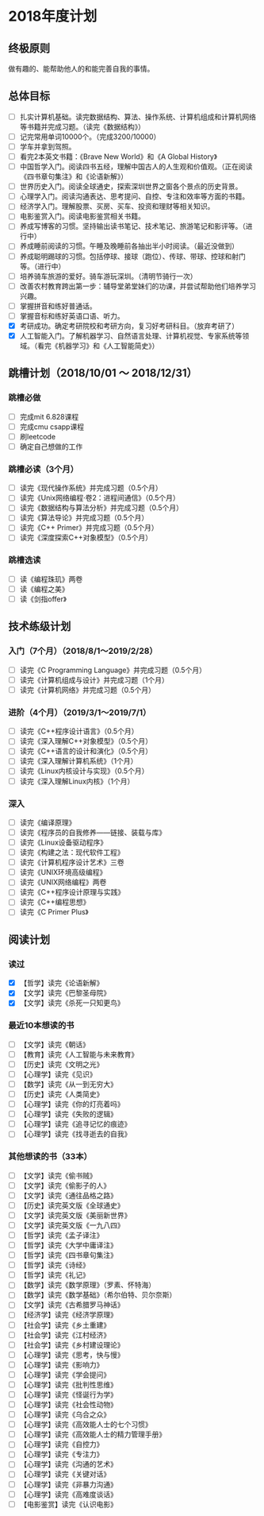 # 2018年度计划

## 终极原则
做有趣的、能帮助他人的和能完善自我的事情。

## 总体目标
- [ ] 扎实计算机基础。读完数据结构、算法、操作系统、计算机组成和计算机网络等书籍并完成习题。（读完《数据结构》）
- [ ] 记完常用单词10000个。（完成3200/10000）
- [ ] 学车并拿到驾照。
- [ ] 看完2本英文书籍：《Brave New World》和《A Global History》
- [ ] 中国哲学入门。阅读四书五经，理解中国古人的人生观和价值观。（正在阅读《四书章句集注》和《论语新解》）
- [ ] 世界历史入门。阅读全球通史，探索深圳世界之窗各个景点的历史背景。
- [ ] 心理学入门。阅读沟通表达、思考提问、自控、专注和效率等方面的书籍。
- [ ] 经济学入门。理解股票、买房、买车、投资和理财等相关知识。
- [ ] 电影鉴赏入门。阅读电影鉴赏相关书籍。
- [ ] 养成写博客的习惯。坚持输出读书笔记、技术笔记、旅游笔记和影评等。（进行中）
- [ ] 养成睡前阅读的习惯。午睡及晚睡前各抽出半小时阅读。（最近没做到）
- [ ] 养成聪明踢球的习惯。包括停球、接球（跑位）、传球、带球、控球和射门等。（进行中）
- [ ] 培养骑车旅游的爱好。骑车游玩深圳。（清明节骑行一次）
- [ ] 改善农村教育跨出第一步：辅导堂弟堂妹们的功课，并尝试帮助他们培养学习兴趣。
- [ ] 掌握拼音和练好普通话。
- [ ] 掌握音标和练好英语口语、听力。
- [x] 考研成功。确定考研院校和考研方向，复习好考研科目。（放弃考研了）
- [x] 人工智能入门。了解机器学习、自然语言处理、计算机视觉、专家系统等领域。（看完《机器学习》和《人工智能简史》）

## 跳槽计划（2018/10/01 ～ 2018/12/31）

### 跳槽必做

- [ ] 完成mit 6.828课程
- [ ] 完成cmu csapp课程
- [ ] 刷leetcode
- [ ] 确定自己想做的工作

### 跳槽必读（3个月）

- [ ] 读完《现代操作系统》并完成习题（0.5个月）
- [ ] 读完《Unix网络编程·卷2：进程间通信》（0.5个月）
- [ ] 读完《数据结构与算法分析》并完成习题（0.5个月）
- [ ] 读完《算法导论》并完成习题（0.5个月）
- [ ] 读完《C++ Primer》并完成习题（0.5个月）
- [ ] 读完《深度探索C++对象模型》（0.5个月）

### 跳槽选读

- [ ] 读《编程珠玑》两卷
- [ ] 读《编程之美》
- [ ] 读《剑指offer》

## 技术练级计划

### 入门（7个月）（2018/8/1～2019/2/28）

- [ ] 读完《C Programming Language》并完成习题（0.5个月）
- [ ] 读完《计算机组成与设计》并完成习题（1个月）
- [ ] 读完《计算机网络》并完成习题（0.5个月）

### 进阶（4个月）（2019/3/1～2019/7/1）

- [ ] 读完《C++程序设计语言》（0.5个月）
- [ ] 读完《深入理解C++对象模型》（0.5个月）
- [ ] 读完《C++语言的设计和演化》（0.5个月）
- [ ] 读完《深入理解计算机系统》（1个月）
- [ ] 读完《Linux内核设计与实现》（0.5个月）
- [ ] 读完《深入理解Linux内核》（1个月）

### 深入

- [ ] 读完《编译原理》
- [ ] 读完《程序员的自我修养——链接、装载与库》
- [ ] 读完《Linux设备驱动程序》
- [ ] 读完《构建之法：现代软件工程》
- [ ] 读完《计算机程序设计艺术》三卷
- [ ] 读完《UNIX环境高级编程》
- [ ] 读完《UNIX网络编程》两卷
- [ ] 读完《C++程序设计原理与实践》
- [ ] 读完《C++编程思想》
- [ ] 读完《C Primer Plus》

## 阅读计划

### 读过
- [x] 【哲学】读完《论语新解》
- [x] 【文学】读完《巴黎圣母院》
- [x] 【文学】读完《杀死一只知更鸟》

### 最近10本想读的书
- [ ] 【文学】读完《朝话》
- [ ] 【教育】读完《人工智能与未来教育》
- [ ] 【历史】读完《文明之光》
- [ ] 【心理学】读完《见识》
- [ ] 【数学】读完《从一到无穷大》
- [ ] 【历史】读完《人类简史》
- [ ] 【心理学】读完《你的灯亮着吗》
- [ ] 【心理学】读完《失败的逻辑》
- [ ] 【心理学】读完《追寻记忆的痕迹》
- [ ] 【心理学】读完《找寻逝去的自我》

### 其他想读的书（33本）
- [ ] 【文学】读完《偷书贼》
- [ ] 【文学】读完《偷影子的人》
- [ ] 【文学】读完《通往品格之路》
- [ ] 【历史】读完英文版《全球通史》
- [ ] 【文学】读完英文版《美丽新世界》
- [ ] 【文学】读完英文版《一九八四》
- [ ] 【哲学】读完《孟子译注》
- [ ] 【哲学】读完《大学中庸译注》
- [ ] 【哲学】读完《四书章句集注》
- [ ] 【哲学】读完《诗经》
- [ ] 【哲学】读完《礼记》
- [ ] 【数学】读完《数学原理》（罗素、怀特海）
- [ ] 【数学】读完《数学基础》（希尔伯特、贝尔奈斯）
- [ ] 【文学】读完《古希腊罗马神话》
- [ ] 【经济学】读完《经济学原理》
- [ ] 【社会学】读完《乡土重建》
- [ ] 【社会学】读完《江村经济》
- [ ] 【社会学】读完《乡村建设理论》
- [ ] 【心理学】读完《思考，快与慢》
- [ ] 【心理学】读完《影响力》
- [ ] 【心理学】读完《学会提问》
- [ ] 【心理学】读完《批判性思维》
- [ ] 【心理学】读完《怪诞行为学》
- [ ] 【心理学】读完《社会性动物》
- [ ] 【心理学】读完《乌合之众》
- [ ] 【心理学】读完《高效能人士的七个习惯》
- [ ] 【心理学】读完《高效能人士的精力管理手册》
- [ ] 【心理学】读完《自控力》
- [ ] 【心理学】读完《专注力》
- [ ] 【心理学】读完《沟通的艺术》
- [ ] 【心理学】读完《关键对话》
- [ ] 【心理学】读完《非暴力沟通》
- [ ] 【心理学】读完《高难度谈话》
- [ ] 【电影鉴赏】读完《认识电影》

